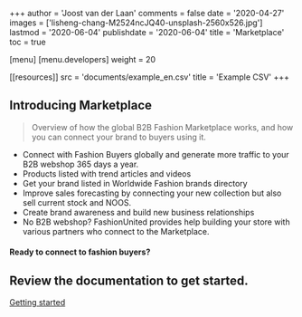 +++
author = 'Joost van der Laan'
comments = false
date = '2020-04-27'
images = ['lisheng-chang-M2524ncJQ40-unsplash-2560x526.jpg']
lastmod = '2020-06-04'
publishdate = '2020-06-04'
title = 'Marketplace'
toc = true

[menu]
  [menu.developers]
    weight = 20

[[resources]]
  src = 'documents/example_en.csv'
  title = 'Example CSV'
+++

## Introducing Marketplace

> Overview of how the global B2B Fashion Marketplace works, and how you can
> connect your brand to buyers using it.

- Connect with Fashion Buyers globally and generate more traffic to your B2B
  webshop 365 days a year.
- Products listed with trend articles and videos
- Get your brand listed in Worldwide Fashion brands directory
- Improve sales forecasting by connecting your new collection but also sell
  current stock and NOOS.
- Create brand awareness and build new business relationships
- No B2B webshop? FashionUnited provides help building your store with various
  partners who connect to the Marketplace.

<section>
  <div class="bg-white py-16">
    <div class="mb-4">
      <h4 class="theme-primary red"> Ready to connect to fashion buyers?
      </h4>
      <h2 class="h1"> Review the documentation to get started. </h2>
    </div>
  <div class="b03-button twtr-component--last twtr-component">
    <div> <a
        class="btn btn-primary"
        href="/developers/marketplace/getting-started" rel="noopener noreferrer" target="_blank">
        Getting started</a>
    </div>
  </div>
</section>
